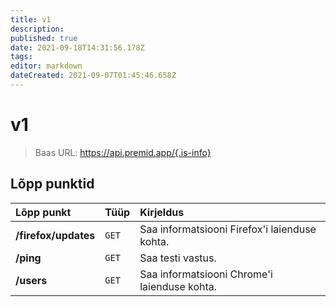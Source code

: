 ```yaml
---
title: v1
description: 
published: true
date: 2021-09-18T14:31:56.178Z
tags: 
editor: markdown
dateCreated: 2021-09-07T01:45:46.658Z
---
```


# v1

> Baas URL: https://api.premid.app/{.is-info}


## Lõpp punktid

<table>
  <thead>
    <tr>
      <th style="text-align:left">Lõpp punkt</th>
      <th style="text-align:left">Tüüp</th>
      <th style="text-align:left">Kirjeldus</th>
    </tr>
  </thead>
  <tbody>
    <tr>
      <td style="text-align:left"><b>/firefox/updates</b>
      </td>
      <td style="text-align:left"><code>GET</code></td>
      <td style="text-align:left">Saa informatsiooni Firefox'i laienduse kohta.</td>
    </tr>
    <tr>
      <td style="text-align:left"><b>/ping</b>
      </td>
      <td style="text-align:left"><code>GET</code></td>
      <td style="text-align:left">Saa testi vastus.</td>
    </tr>
    <tr>
      <td style="text-align:left"><b>/users</b>
      </td>
      <td style="text-align:left"><code>GET</code></td>
      <td style="text-align:left">Saa informatsiooni Chrome'i laienduse kohta.</td>
    </tr>
  </tbody>
</table>

